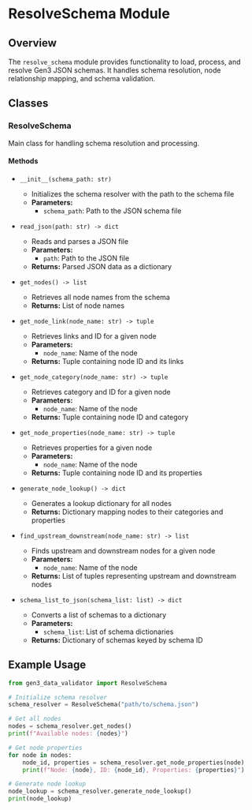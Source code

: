 # ResolveSchema Module

## Overview
The `resolve_schema` module provides functionality to load, process, and resolve Gen3 JSON schemas. It handles schema resolution, node relationship mapping, and schema validation.

## Classes

### ResolveSchema

Main class for handling schema resolution and processing.

#### Methods

- `__init__(schema_path: str)`
  - Initializes the schema resolver with the path to the schema file
  - **Parameters:**
    - `schema_path`: Path to the JSON schema file

- `read_json(path: str) -> dict`
  - Reads and parses a JSON file
  - **Parameters:**
    - `path`: Path to the JSON file
  - **Returns:** Parsed JSON data as a dictionary

- `get_nodes() -> list`
  - Retrieves all node names from the schema
  - **Returns:** List of node names

- `get_node_link(node_name: str) -> tuple`
  - Retrieves links and ID for a given node
  - **Parameters:**
    - `node_name`: Name of the node
  - **Returns:** Tuple containing node ID and its links

- `get_node_category(node_name: str) -> tuple`
  - Retrieves category and ID for a given node
  - **Parameters:**
    - `node_name`: Name of the node
  - **Returns:** Tuple containing node ID and category

- `get_node_properties(node_name: str) -> tuple`
  - Retrieves properties for a given node
  - **Parameters:**
    - `node_name`: Name of the node
  - **Returns:** Tuple containing node ID and its properties

- `generate_node_lookup() -> dict`
  - Generates a lookup dictionary for all nodes
  - **Returns:** Dictionary mapping nodes to their categories and properties

- `find_upstream_downstream(node_name: str) -> list`
  - Finds upstream and downstream nodes for a given node
  - **Parameters:**
    - `node_name`: Name of the node
  - **Returns:** List of tuples representing upstream and downstream nodes

- `schema_list_to_json(schema_list: list) -> dict`
  - Converts a list of schemas to a dictionary
  - **Parameters:**
    - `schema_list`: List of schema dictionaries
  - **Returns:** Dictionary of schemas keyed by schema ID

## Example Usage

```python
from gen3_data_validator import ResolveSchema

# Initialize schema resolver
schema_resolver = ResolveSchema("path/to/schema.json")

# Get all nodes
nodes = schema_resolver.get_nodes()
print(f"Available nodes: {nodes}")

# Get node properties
for node in nodes:
    node_id, properties = schema_resolver.get_node_properties(node)
    print(f"Node: {node}, ID: {node_id}, Properties: {properties}")

# Generate node lookup
node_lookup = schema_resolver.generate_node_lookup()
print(node_lookup)
```
